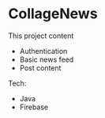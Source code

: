 # CollageNews
This project content 
- Authentication
- Basic news feed
- Post content

Tech: 
- Java
- Firebase


